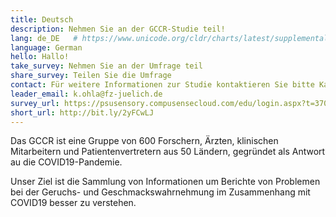 ```yaml
---
title: Deutsch
description: Nehmen Sie an der GCCR-Studie teil!
lang: de_DE   # https://www.unicode.org/cldr/charts/latest/supplemental/language_territory_information.html
language: German
hello: Hallo!
take_survey: Nehmen Sie an der Umfrage teil
share_survey: Teilen Sie die Umfrage
contact: Für weitere Informationen zur Studie kontaktieren Sie bitte Kathrin Ohla
leader_email: k.ohla@fz-juelich.de
survey_url: https://psusensory.compusensecloud.com/edu/login.aspx?t=370465b8-49ef-4d1b-82cc-164593387d69
short_url: http://bit.ly/2yFCwLJ
---
```

Das GCCR ist eine Gruppe von 600 Forschern, Ärzten, klinischen Mitarbeitern und Patientenvertretern aus 50 Ländern, gegründet als Antwort au die COVID19-Pandemie. 

Unser Ziel ist die Sammlung von Informationen um Berichte von Problemen bei der Geruchs- und Geschmackswahrnehmung im Zusammenhang mit COVID19 besser zu verstehen.